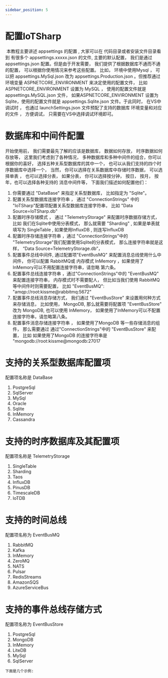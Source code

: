 ```yaml
---
sidebar_position: 5
---
```


# 配置IoTSharp

​		本教程主要讲述 appsettings 的配置 , 大家可以在 代码目录或者安装文件目录看到  有很多个 appsettings.xxxxx.json 的文件, 主要的默认配置， 我们是通过 appsettings.json  配置。但是由于开发需要， 我们提供了根据数据库不通而不通的配置， 可以根据你使用情况来参考这些配置。 比如， 环境中使用Mysql ， 可以把   appsettings.MySql.json  改为 appsettings.Production.json  。但推荐通过环境变量 ASPNETCORE_ENVIRONMENT  来决定使用的配置文件，   比如 ASPNETCORE_ENVIRONMENT 设置为 MySQL ， 使用的配置文件就是 appsettings.MySQL.json 文件， 如果ASPNETCORE_ENVIRONMENT 设置为 Sqlite，使用的配置文件就是 appsettings.Sqlite.json 文件。于此同时， 在VS中调试时 ， 也通过 launchSettings.json 文件预配了支持的数据库 环境变量和对应的文件 ， 方便调试， 只需要在VS中选择调试环境即可。  

# 数据库和中间件配置

  开始使用前， 我们需要最先了解的应该是数据库， 数据如何存放， 时序数据如何存放等， 这里我们考虑到了各种情况， 多种数据库和多种中间件的组合，你可以根据你的喜好， 选择五种关系型数据库的其中一个， 也可以从我们支持的四个时序数据库中选择一个， 当然， 你可以选择在关系数据库中存储时序数据， 可以选择单表 ， 也可以选择分表， 如果分表， 你可以选择按分钟， 按日， 按月， 按年，也可以选择各种支持的 消息中间件等，  下面我们描述如何配置他们：

1. 你需要通过 "DataBase" 来指定关系型数据库， 比如指定为  "Sqlite"。 
2. 配置关系型数据库连接字符串 ， 通过  "ConnectionStrings"  中的 "IoTSharp"配置项配置关系型数据库连接字符串，  比如 "Data Source=IoTSharp.db"
3. 配置时序存储模式 ， 通过 "TelemetryStorage" 来配置时序数据存储方式， 比如 我们在Sqlite中使用分表模式， 那么就需要 "Sharding" , 如果是单表就填写为 SingleTable , 如果使用InfluxDB , 则连写InfluxDB
4. 配置时序存储连接字符串 ，通过  "ConnectionStrings"中的  "TelemetryStorage"我们配置使用Sqlite的分表模式， 那么连接字符串就是这样， “Data Source=TelemetryStorage.db”，  
5. 配置事件总线中间件, 通过配置项"EventBusMQ" 来配置消息总线使用什么中间件， 你可以配置 RabbitMQ或 内存模式 InMemory ，如果使用了InMemory可以不用配置连接字符串，请忽略 第六条。  
6. 配置事件总线连接字符串 ，通过"ConnectionStrings"中的 "EventBusMQ" 来配置连接字符串， 内存模式时不需要配人， 但比如当我们使用 RabbitMQ等中间件时则需要配置， 比如  "EventBusMQ": "amqp://root:kissme@rabbitmq:5672"
7. 配置事件总线消息存储方式， 我们通过 "EventBusStore" 来设置用何种方式来存储消息， 比如使用， MongoDB, 那么就需要将配置项 "EventBusStore" 改为 MongoDB, 也可以使用 InMemory， 如果使用了InMemory可以不配置 连接字符串，请忽略第八条。 
8. 配置事件消息存储连接字符串 ， 如果使用了MongoDB 等一些存储消息的组件， 那么需要通过 通过"ConnectionStrings"中的 "EventBusStore" 来配置， 比如 如果使用了MongoDB 的连接字符串是 "mongodb://root:kissme@mongodb:27017



# 支持的关系型数据库配置项
配置项名称是 DataBase

  1. PostgreSql
  2. SqlServer
  3. MySql
  4. Oracle
  5. Sqlite
  6. InMemory
  7. Cassandra

 # 支持的时序数据库及其配置项
 配置项名称是 TelemetryStorage 

 1. SingleTable
 2. Sharding
 3. Taos
 4. InfluxDB
 5. PinusDB
 6. TimescaleDB
 7. IoTDB

# 支持的时间总线
 配置项名称为 EventBusMQ

 1. RabbitMQ
 2. Kafka
 3. InMemory
 4. ZeroMQ
 5. NATS
 6. Pulsar
 7. RedisStreams
 8. AmazonSQS
 9. AzureServiceBus

# 支持的事件总线存储方式
配置项名称为 EventBusStore     
   1. PostgreSql
   2. MongoDB  
   3. InMemory
   4. LiteDB
   5. MySql
   6. SqlServer


    下面是几个示例:

